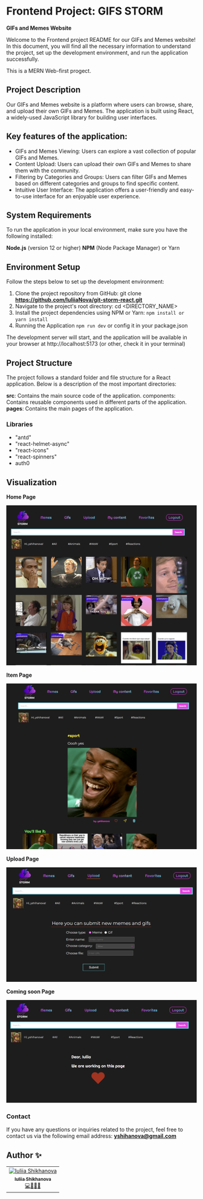# Frontend Project: GIFS STORM 
**GIFs and Memes Website**

Welcome to the Frontend project README for our GIFs and Memes website! In this document, you will find all the necessary information to understand the project, set up the development environment, and run the application successfully.

This is a MERN Web-first progect.

## Project Description
Our GIFs and Memes website is a platform where users can browse, share, and upload their own GIFs and Memes. The application is built using React, a widely-used JavaScript library for building user interfaces.

## Key features of the application:

- GIFs and Memes Viewing: Users can explore a vast collection of popular GIFs and Memes.
- Content Upload: Users can upload their own GIFs and Memes to share them with the community.
- Filtering by Categories and Groups: Users can filter GIFs and Memes based on different categories and groups to find specific content.
- Intuitive User Interface: The application offers a user-friendly and easy-to-use interface for an enjoyable user experience.

## System Requirements
To run the application in your local environment, make sure you have the following installed:

**Node.js** (version 12 or higher)
**NPM** (Node Package Manager) or Yarn

## Environment Setup
Follow the steps below to set up the development environment:

1. Clone the project repository from GitHub: git clone **https://github.com/IuliiaNova/git-storm-react.git**
2. Navigate to the project's root directory: cd <DIRECTORY_NAME>
3. Install the project dependencies using NPM or Yarn: ``npm install or yarn install``
4. Running the Application ``npm run dev`` or config it in your package.json

The development server will start, and the application will be available in your browser at http://localhost:5173 (or other, check it in your terminal)

## Project Structure
The project follows a standard folder and file structure for a React application. Below is a description of the most important directories:

**src**: Contains the main source code of the application.
components: Contains reusable components used in different parts of the application.
**pages**: Contains the main pages of the application.

### Libraries 
+ "antd"
+ "react-helmet-async"
+ "react-icons"
+ "react-spinners"
+ auth0 

## Visualization 

**Home Page**

![home page](./assets/img/gifs.png)

**Item Page**

![Item page](./assets/img/gif4.png)

**Upload Page**

![Upload page](./assets/img/gir2.png)

**Coming soon Page**

![Coming soon page](./assets/img/gif3.png)


### Contact
If you have any questions or inquiries related to the project, feel free to contact us via the following email address: **yshihanova@gmail.com**

## Author ✨
<table>
  <td align="center">
    <a href="https://github.com/IuliiaNova">
      <img src="https://avatars.githubusercontent.com/u/115942758" width="100px" alt="Iuliia Shikhanova"/>
      <br />
      <sub>
      <b>Iuliia Shikhanova</b>
      </sub>
    </a>
    <br />
    <a href="#code-luliianova" title="code-tools-maintenance-design">💻🔧🚧🎨</a>
  </td>
  </tr>
  </table>

